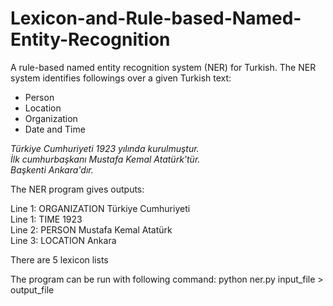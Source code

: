 # Lexicon-and-Rule-based-Named-Entity-Recognition
A rule-based named entity recognition system (NER) for Turkish. The NER system identifies followings over a given Turkish text:  
* Person                                                                          
* Location                                                                              
* Organization                                                                          
* Date and Time                                                                                             

*Türkiye Cumhuriyeti 1923 yılında kurulmuştur.                                    
İlk cumhurbaşkanı Mustafa Kemal Atatürk'tür.                            
Başkenti Ankara'dır.*                                                     

The NER program gives outputs:

Line 1: ORGANIZATION Türkiye Cumhuriyeti                        
Line 1: TIME 1923                                           
Line 2: PERSON Mustafa Kemal Atatürk                                
Line 3: LOCATION Ankara                                       

There are 5 lexicon lists

The program can be run with following command:
python ner.py input_file > output_file











